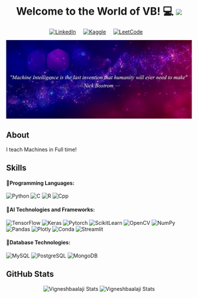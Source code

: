 <h1 align="center">
  Welcome to the World of VB! 💻 <img src="https://media.giphy.com/media/hvRJCLFzcasrR4ia7z/giphy.gif" width="30">
</h1>


<p align="center"> <a href="https://www.linkedin.com/in/vigneshbaalaji/" target="_blank"><img alt="LinkedIn" src="https://img.shields.io/badge/linkedin-%230077B5.svg?&style=for-the-badge&logo=linkedin&logoColor=white" /></a>
&#8287;&#8287;&#8287; <a href="https://www.kaggle.com/vigneshbaalaji" target="_blank"><img alt="Kaggle" src="https://img.shields.io/badge/Kaggle-20BEFF?style=for-the-badge&logo=Kaggle&logoColor=white" /></a>
&#8287;&#8287;&#8287; <a href="https://leetcode.com/Vigneshbaalaji_S/" target="_blank"><img alt="LeetCode" src="https://img.shields.io/badge/-LeetCode-FFA116?style=for-the-badge&logo=LeetCode&logoColor=black" /></a>
&#8287;&#8287;&#8287; </p>



![alt text](https://github.com/Vigneshbaalaji/Vigneshbaalaji/blob/80f472391efe515aff7135063a00534387be4601/Cover.png)
## About

I teach Machines in Full time!


## Skills

#### 🥇Programming Languages:

<img alt="Python" src="https://img.shields.io/badge/Python-3776AB?style=for-the-badge&logo=python&logoColor=white" /> <img alt="C" src="https://img.shields.io/badge/C-00599C?style=for-the-badge&logo=c&logoColor=white" /> <img alt="R" src="https://img.shields.io/badge/R-276DC3?style=for-the-badge&logo=r&logoColor=white" /> <img alt="Cpp" src="https://img.shields.io/badge/C%2B%2B-00599C?style=for-the-badge&logo=c%2B%2B&logoColor=white" />

#### 🥇AI Technologies and Frameworks:
<img alt="TensorFlow" src="https://img.shields.io/badge/TensorFlow-FF6F00?style=for-the-badge&logo=TensorFlow&logoColor=white" /> <img alt="Keras" src="https://img.shields.io/badge/Keras-D00000?style=for-the-badge&logo=Keras&logoColor=white" /> <img alt="Pytorch" src="https://img.shields.io/badge/PyTorch-EE4C2C?style=for-the-badge&logo=PyTorch&logoColor=white" /> <img alt="ScikitLearn" src="https://img.shields.io/badge/scikit_learn-F7931E?style=for-the-badge&logo=scikit-learn&logoColor=white" /> <img alt="OpenCV" src="https://img.shields.io/badge/OpenCV-27338e?style=for-the-badge&logo=OpenCV&logoColor=white" />  <img alt="NumPy" src="https://img.shields.io/badge/Numpy-777BB4?style=for-the-badge&logo=numpy&logoColor=white" /> <img alt="Pandas" src="https://img.shields.io/badge/Pandas-2C2D72?style=for-the-badge&logo=pandas&logoColor=white" /> <img alt="Plotly" src="https://img.shields.io/badge/Plotly-239120?style=for-the-badge&logo=plotly&logoColor=white" /> <img alt="Conda" src="https://img.shields.io/badge/conda-342B029.svg?&style=for-the-badge&logo=anaconda&logoColor=white" /> <img alt="Streamlit" src="https://img.shields.io/badge/Streamlit-FF4B4B?style=for-the-badge&logo=Streamlit&logoColor=white" />

#### 🥇Database Technologies:
<img alt="MySQL" src="https://img.shields.io/badge/MySQL-00000F?style=for-the-badge&logo=mysql&logoColor=white" /> <img alt="PostgreSQL" src="https://img.shields.io/badge/PostgreSQL-316192?style=for-the-badge&logo=postgresql&logoColor=white" /> <img alt="MongoDB" src="https://img.shields.io/badge/MongoDB-4EA94B?style=for-the-badge&logo=mongodb&logoColor=white" /> 


## GitHub Stats
<p align="center"><img align="center" src="https://github-readme-stats.vercel.app/api?username=Vigneshbaalaji&show_icons=true&locale=en&theme=vue-dark&hide_border=1&hide=issues,contribs&include_all_commits=1" alt="Vigneshbaalaji Stats" /> <img align="center" src="https://github-readme-stats.vercel.app/api/top-langs/?username=Vigneshbaalaji&theme=vue-dark&hide_border=1&layout=compact" alt="Vigneshbaalaji Stats" /></p>


<!--
**Vigneshbaalaji/Vigneshbaalaji** is a ✨ _special_ ✨ repository because its `README.md` (this file) appears on your GitHub profile.
https://www.vectorlogo.zone/logos/linkedin/linkedin-ar21.svg

Here are some ideas to get you started:

- 🔭 I’m currently working on ...
- 🌱 I’m currently learning ...
- 👯 I’m looking to collaborate on ...
- 🤔 I’m looking for help with ...
- 💬 Ask me about ...
- 📫 How to reach me: ...
- 😄 Pronouns: ...
- ⚡ Fun fact: ...
-->

